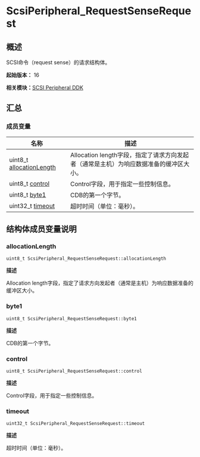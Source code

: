 # ScsiPeripheral_RequestSenseRequest


## 概述

SCSI命令（request sense）的请求结构体。

**起始版本：** 16

**相关模块：**[SCSI Peripheral DDK](_s_c_s_i.md)


## 汇总


### 成员变量

| 名称 | 描述 | 
| -------- | -------- |
| uint8_t [allocationLength](#allocationlength) | Allocation length字段，指定了请求方向发起者（通常是主机）为响应数据准备的缓冲区大小。 | 
| uint8_t [control](#control) | Control字段，用于指定一些控制信息。 | 
| uint8_t [byte1](#byte1) | CDB的第一个字节。 | 
| uint32_t [timeout](#timeout) | 超时时间（单位：毫秒）。 | 


## 结构体成员变量说明


### allocationLength

```
uint8_t ScsiPeripheral_RequestSenseRequest::allocationLength
```

**描述**

Allocation length字段，指定了请求方向发起者（通常是主机）为响应数据准备的缓冲区大小。


### byte1

```
uint8_t ScsiPeripheral_RequestSenseRequest::byte1
```

**描述**

CDB的第一个字节。


### control

```
uint8_t ScsiPeripheral_RequestSenseRequest::control
```

**描述**

Control字段，用于指定一些控制信息。


### timeout

```
uint32_t ScsiPeripheral_RequestSenseRequest::timeout
```

**描述**

超时时间（单位：毫秒）。
